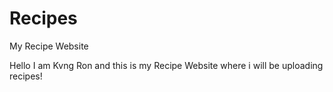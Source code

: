 # Recipes

My Recipe Website

Hello I am Kvng Ron and this is my Recipe Website where i will be uploading recipes!
